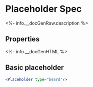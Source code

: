 ﻿# Placeholder Spec

<%- info.__docGenRaw.description %>

## Properties

<%- info.__docGenHTML %>

## Basic placeholder

```jsx
<Placeholder type="beard"/>
```
